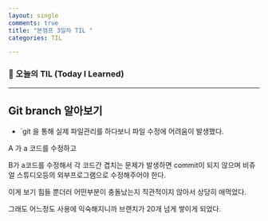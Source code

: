 ```yaml
---
layout: single
comments: true
title: "본캠프 3일차 TIL "
categories: TIL

---
```


### 📆 오늘의 TIL (Today I Learned)

------

## Git branch 알아보기



- `git 을 통해 실제 파일관리를 하다보니 파일 수정에 어려움이 발생했다.

A 가 a 코드를 수정하고 

B가 a코드를  수정해서 각 코드간 겹치는 문제가 발생하면  commit이 되지 않으며 비쥬얼 스튜디오등의 외부프로그램으로 수정해주어야 한다. 



이게 보기 힘들 뿐더러 어떤부분이 충돌났는지 직관적이지 않아서 상당히 애먹었다.





그래도 어느정도 사용에 익숙해지니까 브랜치가 20개 넘게 쌓이게 되었다.
